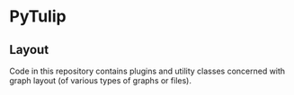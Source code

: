# PyTulip

## Layout

Code in this repository contains plugins and utility classes concerned with graph layout (of various types of graphs or files).
